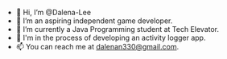 - 👋 Hi, I’m @Dalena-Lee
- 👀 I’m an aspiring independent game developer.
- 🌱 I’m currently a Java Programming student at Tech Elevator.
- 💞️ I'm in the process of developing an activity logger app.
- 📫 You can reach me at dalenan330@gmail.com.

<!---
Dalena-Lee/Dalena-Lee is a ✨ special ✨ repository because its `README.md` (this file) appears on your GitHub profile.
You can click the Preview link to take a look at your changes.
--->
